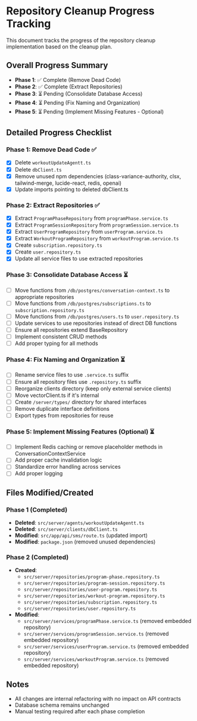 # Repository Cleanup Progress Tracking

This document tracks the progress of the repository cleanup implementation based on the cleanup plan.

## Overall Progress Summary

- **Phase 1**: ✅ Complete (Remove Dead Code)
- **Phase 2**: ✅ Complete (Extract Repositories)
- **Phase 3**: ⏳ Pending (Consolidate Database Access)
- **Phase 4**: ⏳ Pending (Fix Naming and Organization)
- **Phase 5**: ⏳ Pending (Implement Missing Features - Optional)

## Detailed Progress Checklist

### Phase 1: Remove Dead Code ✅
- [x] Delete `workoutUpdateAgentt.ts`
- [x] Delete `dbClient.ts`
- [x] Remove unused npm dependencies (class-variance-authority, clsx, tailwind-merge, lucide-react, redis, openai)
- [x] Update imports pointing to deleted dbClient.ts

### Phase 2: Extract Repositories ✅
- [x] Extract `ProgramPhaseRepository` from `programPhase.service.ts`
- [x] Extract `ProgramSessionRepository` from `programSession.service.ts`
- [x] Extract `UserProgramRepository` from `userProgram.service.ts`
- [x] Extract `WorkoutProgramRepository` from `workoutProgram.service.ts`
- [x] Create `subscription.repository.ts`
- [x] Create `user.repository.ts`
- [x] Update all service files to use extracted repositories

### Phase 3: Consolidate Database Access ⏳
- [ ] Move functions from `/db/postgres/conversation-context.ts` to appropriate repositories
- [ ] Move functions from `/db/postgres/subscriptions.ts` to `subscription.repository.ts`
- [ ] Move functions from `/db/postgres/users.ts` to `user.repository.ts`
- [ ] Update services to use repositories instead of direct DB functions
- [ ] Ensure all repositories extend BaseRepository
- [ ] Implement consistent CRUD methods
- [ ] Add proper typing for all methods

### Phase 4: Fix Naming and Organization ⏳
- [ ] Rename service files to use `.service.ts` suffix
- [ ] Ensure all repository files use `.repository.ts` suffix
- [ ] Reorganize clients directory (keep only external service clients)
- [ ] Move vectorClient.ts if it's internal
- [ ] Create `/server/types/` directory for shared interfaces
- [ ] Remove duplicate interface definitions
- [ ] Export types from repositories for reuse

### Phase 5: Implement Missing Features (Optional) ⏳
- [ ] Implement Redis caching or remove placeholder methods in ConversationContextService
- [ ] Add proper cache invalidation logic
- [ ] Standardize error handling across services
- [ ] Add proper logging

## Files Modified/Created

### Phase 1 (Completed)
- **Deleted**: `src/server/agents/workoutUpdateAgentt.ts`
- **Deleted**: `src/server/clients/dbClient.ts`
- **Modified**: `src/app/api/sms/route.ts` (updated import)
- **Modified**: `package.json` (removed unused dependencies)

### Phase 2 (Completed)
- **Created**: 
  - `src/server/repositories/program-phase.repository.ts`
  - `src/server/repositories/program-session.repository.ts`  
  - `src/server/repositories/user-program.repository.ts`
  - `src/server/repositories/workout-program.repository.ts`
  - `src/server/repositories/subscription.repository.ts`
  - `src/server/repositories/user.repository.ts`
- **Modified**:
  - `src/server/services/programPhase.service.ts` (removed embedded repository)
  - `src/server/services/programSession.service.ts` (removed embedded repository)
  - `src/server/services/userProgram.service.ts` (removed embedded repository)
  - `src/server/services/workoutProgram.service.ts` (removed embedded repository)

## Notes

- All changes are internal refactoring with no impact on API contracts
- Database schema remains unchanged
- Manual testing required after each phase completion